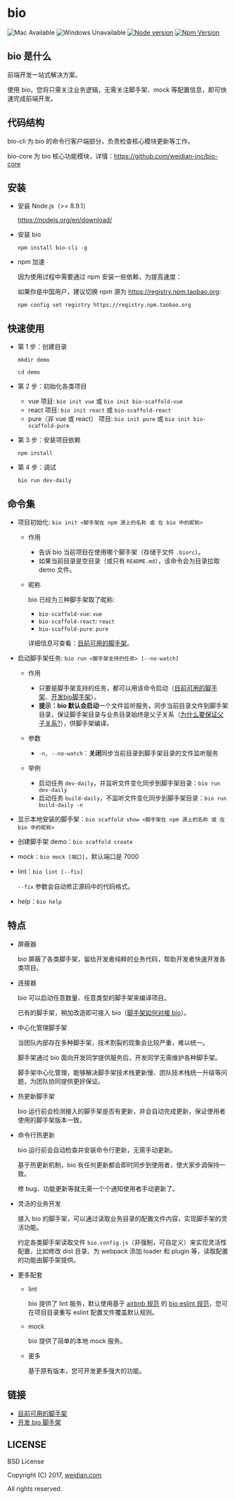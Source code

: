 # bio

![Mac Available](https://img.shields.io/badge/Mac-available-brightgreen.svg) ![Windows Unavailable](https://img.shields.io/badge/Windows-unavailable-red.svg) [![Node version](https://img.shields.io/badge/node-%3E%3D%208.9.1-brightgreen.svg)](http://nodejs.org/) [![Npm Version](https://img.shields.io/badge/npm-%3E%3D%205.5.1-brightgreen.svg)](https://www.npmjs.com/)

## bio 是什么

前端开发一站式解决方案。

使用 bio，您将只需关注业务逻辑，无需关注脚手架、mock 等配置信息，即可快速完成前端开发。

## 代码结构

bio-cli 为 bio 的命令行客户端部分，负责检查核心模块更新等工作。

bio-core 为 bio 核心功能模块，详情：https://github.com/weidian-inc/bio-core

## 安装

+   安装 Node.js（>= 8.9.1）

    https://nodejs.org/en/download/

+   安装 bio

    ```
    npm install bio-cli -g
    ```

+   npm 加速

    因为使用过程中需要通过 npm 安装一些依赖，为提高速度：

    如果你是中国用户，建议切换 npm 源为 https://registry.npm.taobao.org: 
    
    `npm config set registry https://registry.npm.taobao.org`
    
## 快速使用

+   第 1 步：创建目录

    `mkdir demo`

    `cd demo`
    
+   第 2 步：初始化各类项目
    
    +   vue 项目: `bio init vue` 或 `bio init bio-scaffold-vue`
    +   react 项目: `bio init react` 或 `bio-scaffold-react`
    +   pure（非 vue 或 react） 项目: `bio init pure` 或 `bio init bio-scaffold-pure`

+   第 3 步：安装项目依赖

    ```
    npm install
    ```
    
+   第 4 步：调试
    
    ```
    bio run dev-daily
    ```

## 命令集

+   项目初始化: `bio init <脚手架在 npm 源上的名称 或 在 bio 中的昵称>`

    +   作用
        +   告诉 bio 当前项目在使用哪个脚手架（存储于文件 `.biorc`）。
        +   如果当前目录是空目录（或只有 `README.md`），该命令会为目录拉取 demo 文件。
        
    +   昵称
    
        bio 已经为三种脚手架取了昵称:
        
        +   `bio-scaffold-vue`: `vue`
        +   `bio-scaffold-react`: `react`
        +   `bio-scaffold-pure`: `pure`
        
        详细信息可查看：[目前可用的脚手架](./docs/cn/目前bio可用的脚手架.md)。

+   启动脚手架任务: `bio run <脚手架支持的任务> [--no-watch]`

    +   作用

        +   只要是脚手架支持的任务，都可以用该命令启动（[目前可用的脚手架](./docs/cn/目前bio可用的脚手架.md)、[开发bio脚手架](./docs/cn/开发bio脚手架.md)）。
        +   **提示：**bio 默认会**启动**一个文件监听服务，同步当前目录文件到脚手架目录，保证脚手架目录与业务目录始终是父子关系（[为什么要保证父子关系?](https://github.com/hoperyy/deep-webpack/issues/8)），供脚手架编译。

    +   参数
        +   `-n, --no-watch`：**关闭**同步当前目录到脚手架目录的文件监听服务

    +   举例
        +   启动任务 `dev-daily`，并监听文件变化同步到脚手架目录：`bio run dev-daily`
        +   启动任务 `build-daily`，不监听文件变化同步到脚手架目录：`bio run build-daily -n`

+   显示本地安装的脚手架：`bio scaffold show <脚手架在 npm 源上的名称 或 在 bio 中的昵称>`

+   创建脚手架 demo：`bio scaffold create`
    
+   mock：`bio mock [端口]`，默认端口是 7000

+   lint：`bio lint [--fix]`

    `--fix` 参数会自动修正源码中的代码格式。

+   help：`bio help`

## 特点

+   屏蔽器

    bio 屏蔽了各类脚手架，留给开发者纯粹的业务代码，帮助开发者快速开发各类项目。
    
+   连接器

    bio 可以启动任意数量、任意类型的脚手架来编译项目。
    
    已有的脚手架，稍加改造即可接入 bio（[脚手架如何对接 bio](./docs/cn/开发bio脚手架.md)）。

+   中心化管理脚手架

    当团队内部存在多种脚手架，技术割裂的现象会比较严重，难以统一。
    
    脚手架通过 bio 面向开发同学提供服务后，开发同学无需维护各种脚手架。

    脚手架中心化管理，能够解决脚手架技术栈更新慢、团队技术栈统一升级等问题，为团队协同提供更好保证。
    
+   热更新脚手架
    
    bio 运行前会检测接入的脚手架是否有更新，并会自动完成更新，保证使用者使用的脚手架版本一致。
    
+   命令行热更新

    bio 运行前会自动检查并安装命令行更新，无需手动更新。

    基于热更新机制，bio 有任何更新都会即时同步到使用者，使大家步调保持一致。

    修 bug、功能更新等就无需一个个通知使用者手动更新了。

+   灵活的业务开发

    接入 bio 的脚手架，可以通过读取业务目录的配置文件内容，实现脚手架的灵活功能。

    约定各类脚手架读取文件 `bio.config.js`（非强制，可自定义）来实现灵活性配置，比如修改 dist 目录、为 webpack 添加 loader 和 plugin 等，读取配置的功能由脚手架提供。

+   更多配套

    +   lint

        bio 提供了 lint 服务，默认使用基于 [airbnb 规范](https://github.com/airbnb/javascript) 的 [bio eslint 规范](./docs/cn/bio-eslint规范.md)，您可在项目目录重写 eslint 配置文件覆盖默认规则。

    +   mock

        bio 提供了简单的本地 mock 服务。

    +   更多

        基于原有版本，您可开发更多强大的功能。
    
## 链接

+   [目前可用的脚手架](./docs/cn/目前bio可用的脚手架.md)
+   [开发 bio 脚手架](./docs/cn/开发bio脚手架.md)

## LICENSE

BSD License

Copyright (C) 2017, [weidian.com](https://www.weidian.com/)

All rights reserved.
